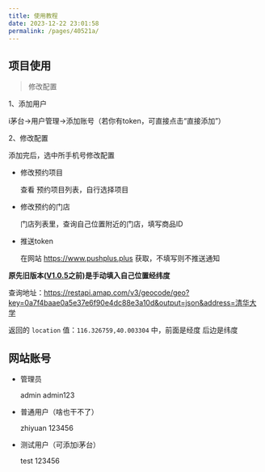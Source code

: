 ```yaml
---
title: 使用教程
date: 2023-12-22 23:01:58
permalink: /pages/40521a/
---
```

## 项目使用

> 修改配置

1、添加用户

i茅台->用户管理->添加账号（若你有token，可直接点击“直接添加”）

2、修改配置

添加完后，选中所手机号修改配置

- 修改预约项目

  查看 预约项目列表，自行选择项目

- 修改预约的门店

  门店列表里，查询自己位置附近的门店，填写商品ID

- 推送token

  在网站 <https://www.pushplus.plus> 获取，不填写则不推送通知



**原先旧版本([V1.0.5](https://github.com/oddfar/campus-imaotai/releases/tag/V1.0.5)之前)是手动填入自己位置经纬度**

查询地址：<https://restapi.amap.com/v3/geocode/geo?key=0a7f4baae0a5e37e6f90e4dc88e3a10d&output=json&address=清华大学>

返回的 `location` 值：`116.326759,40.003304` 中，前面是经度 后边是纬度



## 网站账号

- 管理员

  admin admin123

- 普通用户（啥也干不了）

  zhiyuan 123456

- 测试用户（可添加i茅台）

  test 123456